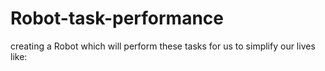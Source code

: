 # Robot-task-performance
 creating a Robot which will perform these tasks for us to simplify our lives like:
